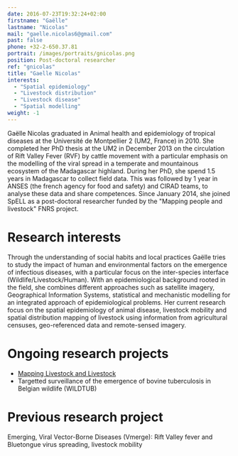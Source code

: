 ```yaml
---
date: 2016-07-23T19:32:24+02:00
firstname: "Gaëlle"
lastname: "Nicolas"
mail: "gaelle.nicolas6@gmail.com"
past: false
phone: +32-2-650.37.81
portrait: /images/portraits/gnicolas.png
position: Post-doctoral researcher
ref: "gnicolas"
title: "Gaelle Nicolas"
interests:
  - "Spatial epidemiology"
  - "Livestock distribution"
  - "Livestock disease"
  - "Spatial modelling"
weight: -1
---
```


Gaëlle Nicolas graduated in Animal health and epidemiology of tropical diseases at the Université de Montpellier 2 (UM2, France) in 2010. She completed her PhD thesis at the UM2 in December 2013 on the circulation of Rift Valley Fever (RVF) by cattle movement with a particular emphasis on the modelling of the viral spread in a temperate and mountainous ecosystem of the Madagascar highland. During her PhD, she spend 1.5 years  in Madagascar to collect field data. This was followed by 1 year in  ANSES (the french agency for food and safety) and CIRAD teams, to analyse these data and share competences. Since January 2014, she joined SpELL as a post-doctoral researcher funded by the "Mapping people and livestock" FNRS project.

# Research interests  
Through the understanding of social habits and local practices Gaëlle tries to study the impact of human and environmental factors on the emergence of infectious diseases, with a particular focus on the inter-species interface (Wildlife/Livestock/Human). With an epidemiological background rooted in the field, she combines different approaches such as satellite imagery, Geographical Information Systems, statistical and mechanistic modelling for an integrated approach of epidemiological problems. Her current research focus on the spatial epidemiology of animal disease, livestock mobility and spatial distribution mapping of livestock using information from agricultural censuses, geo-referenced data and remote-sensed imagery.  

# Ongoing research projects  

* [Mapping Livestock and Livestock](/project/mapping-people-and-livestock/) 
* Targetted surveillance of the emergence of bovine tuberculosis in Belgian wildlife (WILDTUB)  

# Previous research project  
Emerging, Viral Vector-Borne Diseases (Vmerge): Rift Valley fever and Bluetongue virus spreading, livestock mobility  

